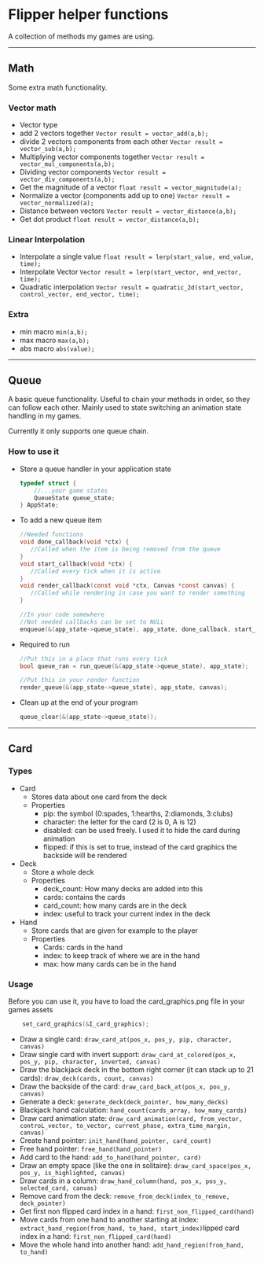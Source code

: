 # Flipper helper functions

A collection of methods my games are using. 

---
## Math

Some extra math functionality.

### Vector math

* Vector type
* add 2 vectors together ``Vector result = vector_add(a,b);``
* divide 2 vectors components from each other ``Vector result = vector_sub(a,b);``
* Multiplying vector components together ``Vector result = vector_mul_components(a,b);``
* Dividing vector components ``Vector result = vector_div_components(a,b);``
* Get the magnitude of a vector ``float result = vector_magnitude(a);``
* Normalize a vector (components add up to one) ``Vector result = vector_normalized(a);``
* Distance between vectors ``Vector result = vector_distance(a,b);``
* Get dot product ``float result = vector_distance(a,b);``

### Linear Interpolation

* Interpolate a single value ``float result = lerp(start_value, end_value, time);``
* Interpolate Vector ``Vector result = lerp(start_vector, end_vector, time);``
* Quadratic interpolation ``Vector result = quadratic_2d(start_vector, control_vector, end_vector, time);``


### Extra

* min macro ``min(a,b);``
* max macro ``max(a,b);``
* abs macro ``abs(value);``

---
## Queue

A basic queue functionality. Useful to chain your methods in order, so they can follow each other. Mainly used to state switching an animation state handling in my games.

Currently it only supports one queue chain.
### How to use it
* Store a queue handler in your application state
  ```c
  typedef struct {
      //...your game states
      QueueState queue_state;
  } AppState;
  ```
* To add a new queue item
  ```c
  //Needed functions
  void done_callback(void *ctx) {
     //Called when the item is being removed from the queue
  }
  void start_callback(void *ctx) {
     //Called every tick when it is active
  }
  void render_callback(const void *ctx, Canvas *const canvas) {
     //Called while rendering in case you want to render something
  }
  
  //In your code somewhere
  //Not needed callbacks can be set to NULL
  enqueue(&(app_state->queue_state), app_state, done_callback, start_callback, render_callback, queue_run_duration)
  ```
* Required to run
  ```c
  //Put this in a place that runs every tick
  bool queue_ran = run_queue(&(app_state->queue_state), app_state);
  
  //Put this in your render function
  render_queue(&(app_state->queue_state), app_state, canvas);
  ```
* Clean up at the end of your program
  ```c
  queue_clear(&(app_state->queue_state));
  ```

---
## Card

### Types
* Card
  - Stores data about one card from the deck
  - Properties
    - pip: the symbol (0:spades, 1:hearths, 2:diamonds, 3:clubs)
    - character: the letter for the card (2 is 0, A is 12)
    - disabled: can be used freely. I used it to hide the card during animation
    - flipped: if this is set to true, instead of the card graphics the backside will be rendered
* Deck
  - Store a whole deck
  - Properties
    - deck_count: How many decks are added into this
    - cards: contains the cards
    - card_count: how many cards are in the deck
    - index: useful to track your current index in the deck
* Hand
  - Store cards that are given for example to the player
  - Properties
    - Cards: cards in the hand
    - index: to keep track of where we are in the hand
    - max: how many cards can be in the hand

### Usage

Before you can use it, you have to load the card_graphics.png file in your games assets
```c
    set_card_graphics(&I_card_graphics);
```

- Draw a single card: ``draw_card_at(pos_x, pos_y, pip, character, canvas)``
- Draw single card with invert support: ``draw_card_at_colored(pos_x, pos_y, pip, character, inverted, canvas)``
- Draw the blackjack deck in the bottom right corner (it can stack up to 21 cards): ``draw_deck(cards, count, canvas)``
- Draw the backside of the card: ``draw_card_back_at(pos_x, pos_y, canvas)``
- Generate a deck: ``generate_deck(deck_pointer, how_many_decks)``
- Blackjack hand calculation: ``hand_count(cards_array, how_many_cards)``
- Draw card animation state: ``draw_card_animation(card, from_vector, controL_vector, to_vector, current_phase, extra_time_margin, canvas)``
- Create hand pointer: ``init_hand(hand_pointer, card_count)``
- Free hand pointer: ``free_hand(hand_pointer)``
- Add card to the hand: ``add_to_hand(hand_pointer, card)``
- Draw an empty space (like the one in solitaire): ``draw_card_space(pos_x, pos_y, is_highlighted, canvas)``
- Draw cards in a column: ``draw_hand_column(hand, pos_x, pos_y, selected_card, canvas)``
- Remove card from the deck: ``remove_from_deck(index_to_remove, deck_pointer)``
- Get first non flipped card index in a hand: ``first_non_flipped_card(hand)``
- Move cards from one hand to another starting at index: ``extract_hand_region(from_hand, to_hand, start_index)``lipped card index in a hand: ``first_non_flipped_card(hand)``
- Move the whole hand into another hand: ``add_hand_region(from_hand, to_hand)``